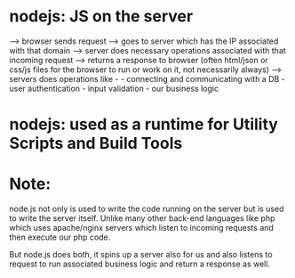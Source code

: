 # nodejs: JS on the server

--> browser sends request
--> goes to server which has the IP associated with that domain
--> server does necessary operations associated with that incoming request
--> returns a response to browser (often html/json or css/js files for the browser to run or work on it, not necessarily always)
--> servers does operations like -
    - connecting and communicating with a DB
    - user authentication
    - input validation
    - our business logic

# nodejs: used as a runtime for Utility Scripts and Build Tools

# Note:
node.js not only is used to write the code running on the server but is used to write the server itself. Unlike many other
back-end languages like php which uses apache/nginx servers which listen to incoming requests and then execute our php code.

But node.js does both, it spins up a server also for us and also listens to request to run associated business logic and
return a response as well.
